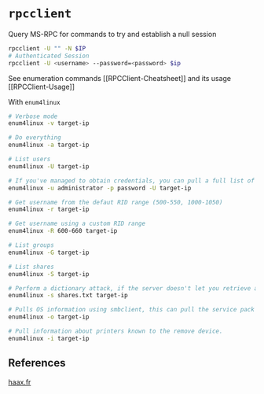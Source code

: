 # `rpcclient`

Query MS-RPC for commands to try and establish a null session
```bash
rpcclient -U "" -N $IP
# Authenticated Session
rpcclient -U <username> --password=<password> $ip
```
See enumeration commands [[RPCClient-Cheatsheet]] and its usage [[RPCClient-Usage]]

With `enum4linux`
```bash
# Verbose mode
enum4linux -v target-ip

# Do everything
enum4linux -a target-ip

# List users
enum4linux -U target-ip

# If you've managed to obtain credentials, you can pull a full list of users regardless of the RestrictAnonymous option
enum4linux -u administrator -p password -U target-ip

# Get username from the defaut RID range (500-550, 1000-1050)
enum4linux -r target-ip

# Get username using a custom RID range
enum4linux -R 600-660 target-ip

# List groups
enum4linux -G target-ip

# List shares
enum4linux -S target-ip

# Perform a dictionary attack, if the server doesn't let you retrieve a share list 
enum4linux -s shares.txt target-ip

# Pulls OS information using smbclient, this can pull the service pack version on some versions of Windows
enum4linux -o target-ip

# Pull information about printers known to the remove device.
enum4linux -i target-ip
```

## References

[haax.fr](https://cheatsheet.haax.fr/network/services-enumeration/135_rpc/)